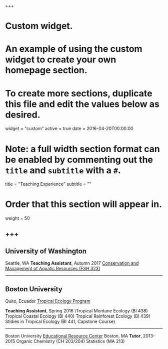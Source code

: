 +++
# Custom widget.
# An example of using the custom widget to create your own homepage section.
# To create more sections, duplicate this file and edit the values below as desired.
widget = "custom"
active = true
date = 2016-04-20T00:00:00

# Note: a full width section format can be enabled by commenting out the `title` and `subtitle` with a `#`.
title = "Teaching Experience"
subtitle = ""

# Order that this section will appear in.
weight = 50

+++
---
University of Washington
---
Seattle, WA
**Teaching Assistant**, Autumn 2017
[Conservation and Management of Aquatic Resources (FSH 323)](https://fish.uw.edu/wp-content/uploads/sites/4/2019/08/Syllabus-FISH323_AUT2018.pdf)

---
Boston University
---
Quito, Ecuador
[Tropical Ecology Program](https://www.bu.edu/cecb/tep/)

**Teaching Assistant**, Spring 2016
\Tropical Montane Ecology (BI 438)
Tropical Coastal Ecology (BI 440)
Tropical Rainforest Ecology (BI 439)
Stidies in Tropical Ecology (BI 441, Capstone Course)

---
Boston University
[Educational Resource Center](https://www.bu.edu/erc/)
Boston, MA
**Tutor**, 2013-2015
Organic Chemistry (CH 203/204)
Statistics (MA 213)
